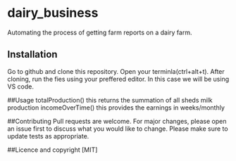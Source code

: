 # dairy_business
Automating the process of getting farm reports on a dairy farm.

## Installation
Go to github and clone this repository.
Open your terminla(ctrl+alt+t). After cloning, run the fies using your preffered editor.
In this case we will be using VS code.

##Usage
totalProduction() this returns the summation of all sheds milk production
incomeOverTime() this provides the earnings in weeks/monthly

##Contributing
Pull requests are welcome. For major changes, please open an issue first to discuss what you would like to change.
Please make sure to update tests as appropriate.

##Licence and copyright
[MIT]
